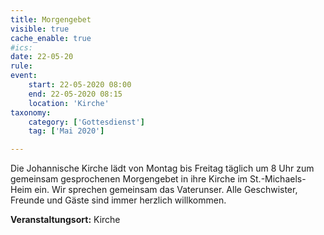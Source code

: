 ```yaml
---
title: Morgengebet
visible: true
cache_enable: true
#ics: 
date: 22-05-20
rule: 
event:
	start: 22-05-2020 08:00
	end: 22-05-2020 08:15
	location: 'Kirche'
taxonomy:
	category: ['Gottesdienst']
	tag: ['Mai 2020']

---
```

Die Johannische Kirche lädt von Montag bis Freitag täglich um 8 Uhr zum gemeinsam gesprochenen Morgengebet in ihre Kirche im St.-Michaels-Heim ein. Wir sprechen gemeinsam das Vaterunser. Alle Geschwister, Freunde und Gäste sind immer herzlich willkommen.



**Veranstaltungsort:** Kirche


